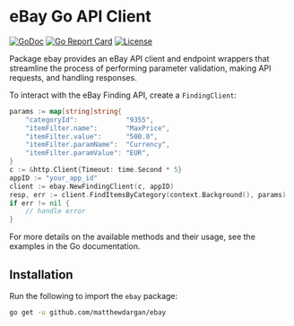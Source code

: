 # eBay Go API Client

[![GoDoc](https://godoc.org/github.com/matthewdargan/ebay?status.svg)](https://godoc.org/github.com/matthewdargan/ebay)
[![Go Report Card](https://goreportcard.com/badge/github.com/matthewdargan/ebay)](https://goreportcard.com/report/github.com/matthewdargan/ebay)
[![License](https://img.shields.io/badge/License-Apache_2.0-blue.svg)](LICENSE)

Package ebay provides an eBay API client and endpoint wrappers
that streamline the process of performing parameter validation,
making API requests, and handling responses.

To interact with the eBay Finding API, create a `FindingClient`:

```go
params := map[string]string{
	"categoryId":            "9355",
	"itemFilter.name":       "MaxPrice",
	"itemFilter.value":      "500.0",
	"itemFilter.paramName":  "Currency",
	"itemFilter.paramValue": "EUR",
}
c := &http.Client{Timeout: time.Second * 5}
appID := "your_app_id"
client := ebay.NewFindingClient(c, appID)
resp, err := client.FindItemsByCategory(context.Background(), params)
if err != nil {
	// handle error
}
```

For more details on the available methods and their usage,
see the examples in the Go documentation.

## Installation

Run the following to import the `ebay` package:

```sh
go get -u github.com/matthewdargan/ebay
```
